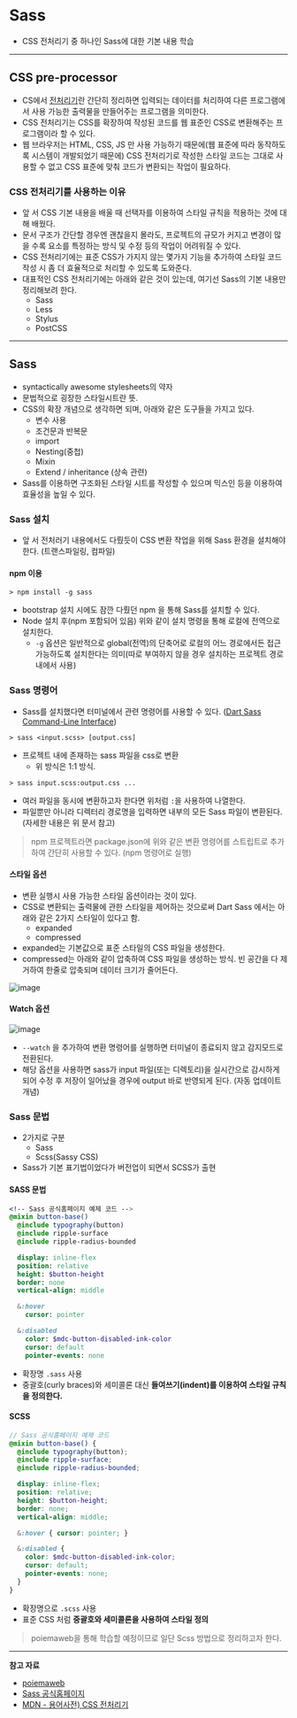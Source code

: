 # Sass

- CSS 전처리기 중 하나인 Sass에 대한 기본 내용 학습

---

## CSS pre-processor

- CS에서 [전처리기](https://ko.wikipedia.org/wiki/%EC%A0%84%EC%B2%98%EB%A6%AC%EA%B8%B0)란 간단히 정리하면 입력되는 데이터를 처리하여 다른 프로그램에서 사용 가능한 출력물을 만들어주는 프로그램을 의미한다.
- CSS 전처리기는 CSS를 확장하여 작성된 코드를 웹 표준인 CSS로 변환해주는 프로그램이라 할 수 있다.
- 웹 브라우저는 HTML, CSS, JS 만 사용 가능하기 때문에(웹 표준에 따라 동작하도록 시스템이 개발되었기 때문에) CSS 전처리기로 작성한 스타일 코드는 그대로 사용할 수 없고 CSS 표준에 맞춰 코드가 변환되는 작업이 필요하다.

### CSS 전처리기를 사용하는 이유

- 앞 서 CSS 기본 내용을 배울 때 선택자를 이용하여 스타일 규칙을 적용하는 것에 대해 배웠다.
- 문서 구조가 간단할 경우엔 괜찮을지 몰라도, 프로젝트의 규모가 커지고 변경이 많을 수록 요소를 특정하는 방식 및 수정 등의 작업이 어려워질 수 있다.
- CSS 전처리기에는 표준 CSS가 가지지 않는 몇가지 기능을 추가하여 스타일 코드 작성 시 좀 더 효율적으로 처리할 수 있도록 도와준다.
- 대표적인 CSS 전처리기에는 아래와 같은 것이 있는데, 여기선 Sass의 기본 내용만 정리해보려 한다.
  - Sass
  - Less
  - Stylus
  - PostCSS

--- 

## Sass

- syntactically awesome stylesheets의 약자
- 문법적으로 굉장한 스타일시트란 뜻.
- CSS의 확장 개념으로 생각하면 되며, 아래와 같은 도구들을 가지고 있다.
  - 변수 사용
  - 조건문과 반복문
  - import
  - Nesting(중첩)
  - Mixin
  - Extend / inheritance (상속 관련)
- Sass를 이용하면 구조화된 스타일 시트를 작성할 수 있으며 믹스인 등을 이용하여 효율성을 높일 수 있다.

### Sass 설치

- 앞 서 전처러기 내용에서도 다뤘듯이 CSS 변환 작업을 위해 Sass 환경을 설치해야 한다. (트랜스파일링, 컴파일)

#### npm 이용

```
> npm install -g sass
```

- bootstrap 설치 시에도 잠깐 다뤘던 npm 을 통해 Sass를 설치할 수 있다.
- Node 설치 후(npm 포함되어 있음) 위와 같이 설치 명령을 통해 로컬에 전역으로 설치한다.
  - `-g` 옵션은 일반적으로 global(전역)의 단축어로 로컬의 어느 경로에서든 접근 가능하도록 설치한다는 의미(따로 부여하지 않을 경우 설치하는 프로젝트 경로 내에서 사용)

### Sass 명령어

- Sass를 설치했다면 터미널에서 관련 명령어를 사용할 수 있다. ([Dart Sass Command-Line Interface](https://sass-lang.com/documentation/cli/dart-sass))

```
> sass <input.scss> [output.css]
```

- 프로젝트 내에 존재하는 sass 파일을 css로 변환
  - 위 방식은 1:1 방식.

```
> sass input.scss:output.css ...
```

- 여러 파일을 동시에 변환하고자 한다면 위처럼 `:`을 사용하여 나열한다.
- 파일뿐만 아니라 디렉터리 경로명을 입력하면 내부의 모든 Sass 파일이 변환된다. (자세한 내용은 위 문서 참고)

> npm 프로젝트라면 package.json에 위와 같은 변환 명령어를 스트립트로 추가하여 간단히 사용할 수 있다. (npm 명령어로 실행)

#### 스타일 옵션

- 변환 실행시 사용 가능한 스타일 옵션이라는 것이 있다.
- CSS로 변환되는 출력물에 관한 스타일을 제어하는 것으로써 Dart Sass 에서는 아래와 같은 2가지 스타일이 있다고 함.
  - expanded
  - compressed
- expanded는 기본값으로 표준 스타일의 CSS 파일을 생성한다.
- compressed는 아래와 같이 압축하여 CSS 파일을 생성하는 방식. 빈 공간을 다 제거하여 한줄로 압축되며 데이터 크기가 줄어든다.

![image](https://user-images.githubusercontent.com/104971437/173011228-ff357f5e-cf5f-43b0-849f-4c481548aa79.png)

#### Watch 옵션

![image](https://user-images.githubusercontent.com/104971437/173012377-9fae79f2-45cf-4dba-a834-874ac8d68b05.png)

- `--watch` 을 추가하여 변환 명령어를 실행하면 터미널이 종료되지 않고 감지모드로 전환된다.
- 해당 옵션을 사용하면 sass가 input 파일(또는 디렉토리)을 실시간으로 감시하게 되어 수정 후 저장이 일어났을 경우에 output 바로 반영되게 된다. (자동 업데이트 개념)

### Sass 문법

- 2가지로 구분
  - Sass
  - Scss(Sassy CSS)
- Sass가 기본 표기법이었다가 버전업이 되면서 SCSS가 출현

#### SASS 문법

```sass
<!-- Sass 공식홈페이지 예제 코드 -->
@mixin button-base()
  @include typography(button)
  @include ripple-surface
  @include ripple-radius-bounded

  display: inline-flex
  position: relative
  height: $button-height
  border: none
  vertical-align: middle

  &:hover
    cursor: pointer

  &:disabled
    color: $mdc-button-disabled-ink-color
    cursor: default
    pointer-events: none
```

- 확장명 `.sass` 사용
- 중괄호(curly braces)와 세미콜론 대신 **들여쓰기(indent)를 이용하여 스타일 규칙을 정의한다.**

#### SCSS

```scss
// Sass 공식홈페이지 예제 코드
@mixin button-base() {
  @include typography(button);
  @include ripple-surface;
  @include ripple-radius-bounded;

  display: inline-flex;
  position: relative;
  height: $button-height;
  border: none;
  vertical-align: middle;

  &:hover { cursor: pointer; }

  &:disabled {
    color: $mdc-button-disabled-ink-color;
    cursor: default;
    pointer-events: none;
  }
}
```

- 확장명으로 `.scss` 사용
- 표준 CSS 처럼 **중괄호와 세미콜론을 사용하여 스타일 정의**

> poiemaweb을 통해 학습할 예정이므로 일단 Scss 방법으로 정리하고자 한다.

---

**참고 자료**

- [poiemaweb](https://poiemaweb.com/sass-basics)
- [Sass 공식홈페이지](https://sass-lang.com/)
- [MDN - 용어사전) CSS 전처리기](https://developer.mozilla.org/ko/docs/Glossary/CSS_preprocessor)